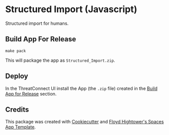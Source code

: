 # Structured Import (Javascript)

Structured import for humans.

## Build App For Release

```
make pack
```

This will package the app as `Structured_Import.zip`.

## Deploy

In the ThreatConnect UI install the App (the `.zip` file) created in the [Build App for Release](#build-app-for-release) section.

## Credits

This package was created with [Cookiecutter](https://github.com/audreyr/cookiecutter) and [Floyd Hightower's Spaces App Template](https://github.com/fhightower-templates/threatconnect-js-spaces-template).

